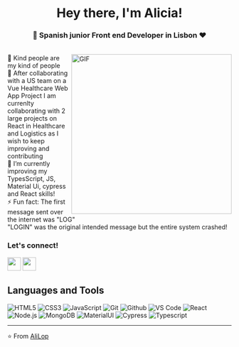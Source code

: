 <h1 align="center">Hey there, I'm Alicia!</h1> 
<h3 align="center"> 🚀 Spanish junior Front end Developer in Lisbon ♥ </h3>
<br/>
<img align="right" alt="GIF"  width="360px" src="https://raw.githubusercontent.com/haoruilee/haoruilee/master/pic/pusheencode.gif" />
 💜 Kind people are my kind of people <br/>
 👯 After collaborating with a US team on a Vue Healthcare Web App Project I am currenlty collaborating with 2 large projects on React in Healthcare and Logistics as I wish to keep improving and contributing<br/>
 🌱 I’m currently improving my TypesScript, JS, Material Ui, cypress and React skills! <br/>
 ⚡ Fun fact: The first message sent over the internet was "LOG" <br/>
 "LOGIN" was the original intended message but the entire system crashed! <br/>

<h3> Let's connect!</h3>
  <p>
    <a href="https://www.linkedin.com/in/aliciahl/" alt="Linkedin"><img src="https://github.com/nitish-awasthi/nitish-awasthi/blob/master/174857.png" width="30"></a>
    <a href="mailto:alicia.hl87@gmail.com" alt="Contact me"><img src="https://github.com/nitish-awasthi/nitish-awasthi/blob/master/gmail-512.webp" height="30"></a>
  </p>

 ## Languages and Tools <br/>
![HTML5](https://img.shields.io/badge/-HTML5-000000?style=for-the-badge&logo=HTML5)
![CSS3](https://img.shields.io/badge/-CSS3-000000?style=for-the-badge&logo=CSS3)
![JavaScript](https://img.shields.io/badge/-JavaScript-000000?style=for-the-badge&logo=javascript)
![Git](http://img.shields.io/badge/-Git-000000?style=for-the-badge&logo=Git)
![Github](http://img.shields.io/badge/-Github-000000?style=for-the-badge&logo=Github&logoColor=green)
![VS Code](http://img.shields.io/badge/-VS%20Code-000000?style=for-the-badge&logo=Visual-studio-code&logoColor=blue)
![React](http://img.shields.io/badge/-React-000000?style=for-the-badge&logo=React&logoColor=blue)
![Node.js](http://img.shields.io/badge/-Nodejs-000000?style=for-the-badge&logo=Nodejs&logoColor=green)
![MongoDB](http://img.shields.io/badge/-MongoDB-000000?style=for-the-badge&logo=MongoDB&logoColor=blue)
![MaterialUI](http://img.shields.io/badge/-MaterialUi-000000?style=for-the-badge&logo=MaterialUI)
![Cypress](http://img.shields.io/badge/-Cypress-000000?style=for-the-badge&logo=Cypress)
![Typescript](http://img.shields.io/badge/-Typescript-000000?style=for-the-badge&logo=Typescript)

  ---
⭐️ From [AliLop](https://github.com/alilop)

